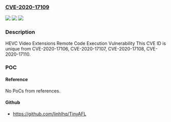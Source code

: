 ### [CVE-2020-17109](https://cve.mitre.org/cgi-bin/cvename.cgi?name=CVE-2020-17109)
![](https://img.shields.io/static/v1?label=Product&message=HEVC%20Video%20Extensions&color=blue)
![](https://img.shields.io/static/v1?label=Version&message=n%2Fa&color=blue)
![](https://img.shields.io/static/v1?label=Vulnerability&message=Remote%20Code%20Execution&color=brighgreen)

### Description

HEVC Video Extensions Remote Code Execution Vulnerability This CVE ID is unique from CVE-2020-17106, CVE-2020-17107, CVE-2020-17108, CVE-2020-17110.

### POC

#### Reference
No PoCs from references.

#### Github
- https://github.com/linhlhq/TinyAFL

